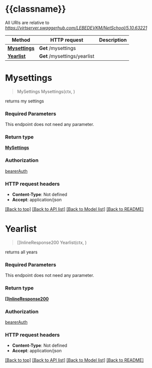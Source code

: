 # {{classname}}

All URIs are relative to *https://virtserver.swaggerhub.com/LEBEDEVKM/NetSchool/5.10.63221*

Method | HTTP request | Description
------------- | ------------- | -------------
[**Mysettings**](MysettingsApi.md#Mysettings) | **Get** /mysettings | 
[**Yearlist**](MysettingsApi.md#Yearlist) | **Get** /mysettings/yearlist | 

# **Mysettings**
> MySettings Mysettings(ctx, )


returns my settings

### Required Parameters
This endpoint does not need any parameter.

### Return type

[**MySettings**](mySettings.md)

### Authorization

[bearerAuth](../README.md#bearerAuth)

### HTTP request headers

 - **Content-Type**: Not defined
 - **Accept**: application/json

[[Back to top]](#) [[Back to API list]](../README.md#documentation-for-api-endpoints) [[Back to Model list]](../README.md#documentation-for-models) [[Back to README]](../README.md)

# **Yearlist**
> []InlineResponse200 Yearlist(ctx, )


returns all years

### Required Parameters
This endpoint does not need any parameter.

### Return type

[**[]InlineResponse200**](inline_response_200.md)

### Authorization

[bearerAuth](../README.md#bearerAuth)

### HTTP request headers

 - **Content-Type**: Not defined
 - **Accept**: application/json

[[Back to top]](#) [[Back to API list]](../README.md#documentation-for-api-endpoints) [[Back to Model list]](../README.md#documentation-for-models) [[Back to README]](../README.md)

